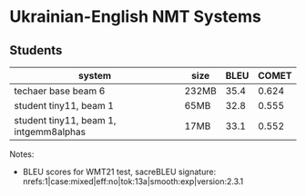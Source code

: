 # Ukrainian-English NMT Systems

## Students

| system                                  |  size | BLEU | COMET |
| ----------------------------------------| ----- | ---- | ----- |
| techaer base beam 6                     | 232MB | 35.4 | 0.624 |
| student tiny11, beam 1                  |  65MB | 32.8 | 0.555 |
| student tiny11, beam 1, intgemm8alphas  |  17MB | 33.1 | 0.552 |

Notes:
 - BLEU scores for WMT21 test, sacreBLEU signature: nrefs:1|case:mixed|eff:no|tok:13a|smooth:exp|version:2.3.1
